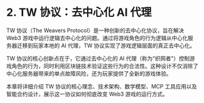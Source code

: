 # 2. TW 协议：去中心化 AI 代理

TW 协议（The Weavers Protocol）是一种创新的去中心化协议，旨在解决 Web3 游戏中运行逻辑去中心化的问题。通过将游戏角色的行为逻辑从中心化服务器迁移到玩家本地的 AI 代理，TW 协议实现了游戏逻辑层面的真正去中心化。

TW 协议的核心创新点在于，它通过去中心化的 AI 代理（称为"织网者"）控制游戏角色的行为，同时利用区块链技术验证这些行为的合法性。这种设计不仅消除了中心化服务器带来的单点故障风险，还为玩家提供了全新的游戏体验。

本章将详细介绍 TW 协议的核心理念、技术架构、数学模型、MCP 工具应用以及智能合约设计，展示这一协议如何彻底改变 Web3 游戏的运行方式。
